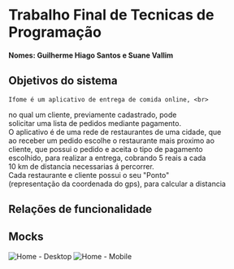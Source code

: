 # Trabalho Final de Tecnicas de Programação
#### Nomes: Guilherme Hiago Santos e Suane Vallim

## Objetivos do sistema

	Ifome é um aplicativo de entrega de comida online, <br>
no qual um cliente, previamente cadastrado, pode<br>
solicitar uma lista de pedidos mediante pagamento.<br>
O aplicativo é de uma rede de restaurantes de uma cidade, que <br>
ao receber um pedido escolhe o restaurante mais proximo ao <br>
cliente, que possui o pedido e aceita o tipo de pagamento <br>
escolhido, para realizar a entrega, cobrando 5 reais a cada <br>
10 km de distancia necessarias á percorrer. <br>
Cada restaurante e cliente possui o seu "Ponto" <br>
(representação da coordenada do gps), para calcular a distancia <br>

## Relações de funcionalidade
	
	
## Mocks
<img src="https://i.imgur.com/f9mYWrH.png" alt="Home - Desktop" title="Home - Desktop">
<img src="https://i.imgur.com/IH7COaR.png" alt="Home - Mobile" title="Home - Mobile">	
